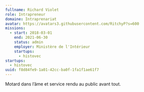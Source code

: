 ```yaml
---
fullname: Richard Violet
role: Intrapreneur
domaine: Intraprenariat
avatar: https://avatars3.githubusercontent.com/RitchyP?s=600
missions:
  - start: 2018-03-01
    end: 2021-06-30
    status: admin
    employer: Ministère de l'Intérieur
    startups:
      - histovec
startups:
  - histovec
uuid: f8d84fe9-1a01-42cc-ba0f-1fa1f1ae61f7
---
```

Motard dans l’âme et service rendu au public avant tout.